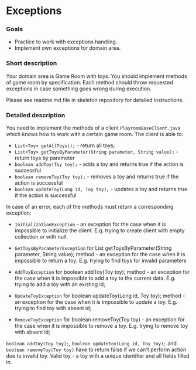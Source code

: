 # Exceptions

### Goals
- Practice to work with exceptions handling.
- Implement own exceptions for domain area.

### Short description
Your domain area is Game Room with toys. You should implement methods of game room by specification. Each method should throw requested exceptions in case something goes wrong during execution.

Please see readme.md  file in skeleton repository for detailed instructions.

### Detailed description
You need to implement the methods of a client `PlayroomBaseClient.java` which knows how to work with a certain game room.
The client is able to:

- `List<Toy> getAllToys();` - return all toys;
- `List<Toy> getToysByParameter(String parameter, String value);` - return toys by parameter
- `boolean addToy(Toy toy);` - adds a toy and returns true if the action is successful
- `boolean removeToy(Toy toy);` - removes a toy and returns true if the action is successful
- `boolean updateToy(Long id, Toy toy);` - updates a toy and returns true if the action is successful

In case of an error, each of the methods must return a corresponding exception:
* `InitializationException` - an exception for the case when it is impossible to initialize the client.
  E.g. trying to create client with empty collection or with null.

* `GetToysByParameterException` for List<Toy> getToysByParameter(String parameter, String value); method -
  an exception for the case when it is impossible to return a toy;
  E.g. trying to find toys for invalid parameters

* `AddToyException` for boolean addToy(Toy toy); method - an exception for the case when it is impossible to add a toy to the current data.
  E.g. trying to add a toy with an existing id;

* `UpdateToyException` for boolean updateToy(Long id, Toy toy); method -
  an exception for the case when it is impossible to update a toy.
  E.g. trying to find toy with absent id;

* `RemoveToyException` for boolean removeToy(Toy toy) -
  an exception for the case when it is impossible to remove a toy.
  E.g. trying to remove toy with absent id;

`boolean addToy(Toy toy);`, `boolean updateToy(Long id, Toy toy);` and `boolean removeToy(Toy toy)`
have to return false if we can't perform action due to invalid toy.
Valid toy - a toy with a unique identifier and all fields filled in.
